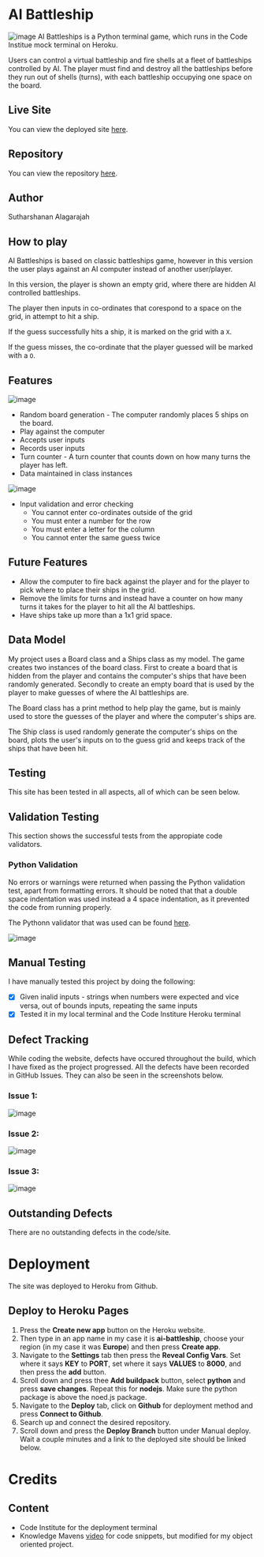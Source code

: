 # AI Battleship
![image](https://github.com/Suth272/AI-Battleships/assets/159195438/607c7522-f793-46ab-8c50-709593029992)
AI Battleships is a Python terminal game, which runs in the Code Institue mock terminal on Heroku. 

Users can control a virtual battleship and fire shells at a fleet of battleships controlled by AI. The player must find and destroy all the battleships before they run out of shells (turns), with each battleship occupying one space on the board.

## Live Site

You can view the deployed site [here](https://ai-battleship-6bf0fdd14ba3.herokuapp.com/).


## Repository

You can view the repository [here](https://github.com/Suth272/AI-Battleships).

## Author

Sutharshanan Alagarajah

## How to play
AI Battleships is based on classic battleships game, however in this version the user plays against an AI computer instead of another user/player.

In this version, the player is shown an empty grid, where there are hidden AI controlled battleships.

The player then inputs in co-ordinates that corespond to a space on the grid, in attempt to hit a ship.

If the guess successfully hits a ship, it is marked on the grid with a ```X```.

If the guess misses, the co-ordinate that the player guessed will be marked with a ```O```.

## Features
![image](https://github.com/Suth272/AI-Battleships/assets/159195438/66dd44f5-facc-4c6a-80b1-a364ae140dd6)

+ Random board generation - The computer randomly places 5 ships on the board.
+ Play against the computer
+ Accepts user inputs
+ Records user inputs
+ Turn counter - A turn counter that counts down on how many turns the player has left.
+ Data maintained in class instances

![image](https://github.com/Suth272/AI-Battleships/assets/159195438/b4011ac5-af43-46a3-8b3b-ce1cc3b70d47)

- Input validation and error checking
     - You cannot enter co-ordinates outside of the grid
     - You must enter a number for the row
     - You must enter a letter for the column
     - You cannot enter the same guess twice

## Future Features
- Allow the computer to fire back against the player and for the player to pick where to place their ships in the grid.
- Remove the limits for turns and instead have a counter on how many turns it takes for the player to hit all the AI battleships.
- Have ships take up more than a 1x1 grid space.

##  Data Model
My project uses a Board class and a Ships class as my model. The game creates two instances of the board class. First to create a board that is hidden from the player and contains the computer's ships that have been randomly generated. Secondly to create an empty board that is used by the player to make guesses of where the AI battleships are. 

The Board class has a print method to help play the game, but is mainly used to store the guesses of the player and where the computer's ships are. 

The Ship class is used randomly generate the computer's ships on the board, plots the user's inputs on to the guess grid and keeps track of the ships that have been hit.

## Testing
This site has been tested in all aspects, all of which can be seen below.
## Validation Testing 

This section shows the successful tests from the appropiate code validators.

### Python Validation
No errors or warnings were returned when passing the Python validation test, apart from formatting errors. It should be noted that that a double space indentation was used instead a 4 space indentation, as it prevented the code from running properly.

The Pythonn validator that was used can be found [here](https://pep8ci.herokuapp.com/).

![image](https://github.com/Suth272/AI-Battleships/assets/159195438/b34b4fa6-9d0d-4a91-80ec-df42c12a434e)

## Manual Testing
I have manually tested this project by doing the following:
- [x] Given inalid inputs - strings when numbers were expected and vice versa, out of bounds inputs, repeating the same inputs
- [X] Tested it in my local terminal and the Code Institure Heroku terminal

## Defect Tracking
While coding the website, defects have occured throughout the build, which I have fixed as the project progressed. All the defects have been recorded in GitHub Issues. They can also be seen in the screenshots below.

### Issue 1:
![image](https://github.com/Suth272/AI-Battleships/assets/159195438/3ea7f6c5-6b1d-4ee2-9570-78edacf76f7b)

### Issue 2:
![image](https://github.com/Suth272/AI-Battleships/assets/159195438/effe76d3-223e-41cc-938f-d4fc115f31cb)

### Issue 3:
![image](https://github.com/Suth272/AI-Battleships/assets/159195438/73180108-dc3b-440a-a0f1-d3b66f79a305)

## Outstanding Defects
There are no outstanding defects in the code/site.

# Deployment
The site was deployed to Heroku from Github.

## Deploy to Heroku Pages
1. Press the **Create new app** button on the Heroku website.
2. Then type in an app name in my case it is **ai-battleship**, choose your region (in my case it was **Europe**) and then press **Create app**.
3. Navigate to the **Settings** tab then press the **Reveal Config Vars**. Set where it says **KEY** to **PORT**, set where it says **VALUES** to **8000**, and then press the **add** button.
4. Scroll down and press thee **Add buildpack** button, select **python** and press **save changes**. Repeat this for **nodejs**. Make sure the python package is above the noed.js package.
5. Navigate to the **Deploy** tab, click on **Github** for deployment method and press **Connect to Github**.
6. Search up and connect the desired repository.
7. Scroll down and press the **Deploy Branch** button under Manual deploy. Wait a couple minutes and a link to the deployed site should be linked below.

# Credits
## Content
+ Code Institute for the deployment terminal
+ Knowledge Mavens [video](https://youtu.be/tF1WRCrd_HQ?si=SLGftFEWLsGraNo-) for code snippets, but modified for my object oriented project.
